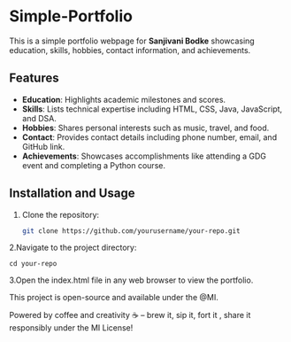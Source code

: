 # Simple-Portfolio

This is a simple portfolio webpage for **Sanjivani Bodke** showcasing education, skills, hobbies, contact information, and achievements.

## Features

- **Education**: Highlights academic milestones and scores.
- **Skills**: Lists technical expertise including HTML, CSS, Java, JavaScript, and DSA.
- **Hobbies**: Shares personal interests such as music, travel, and food.
- **Contact**: Provides contact details including phone number, email, and GitHub link.
- **Achievements**: Showcases accomplishments like attending a GDG event and completing a Python course.

## Installation and Usage

1. Clone the repository:
   ```bash
   git clone https://github.com/yourusername/your-repo.git

2.Navigate to the project directory:

    cd your-repo
    
3.Open the   index.html file in any web browser to view the portfolio.



This project is open-source and available under the @MI.

Powered by coffee and creativity ☕ – brew it, sip it, fort it ,  share it responsibly under the MI License!







